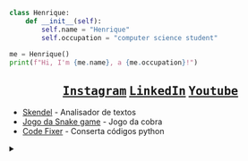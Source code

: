 
```python
class Henrique:
    def __init__(self):
        self.name = "Henrique"
        self.occupation = "computer science student"
    
me = Henrique()
print(f"Hi, I'm {me.name}, a {me.occupation}!")
```


<div align="center">
    
## <kbd>[Instagram](https://www.instagram.com/henrique_reinaldi)</kbd> <kbd>[LinkedIn](https://www.linkedin.com/in/henrique-reinaldi-4aa720364/)</kbd> <kbd>[Youtube](https://www.youtube.com/@HenriqueReinaldi)</kbd>
</div>

* [Skendel](https://github.com/HenriqF/skendel) - Analisador de textos
* [Jogo da Snake game](https://github.com/HenriqF/Jogo-da-Snake-game) - Jogo da cobra
* [Code Fixer](https://github.com/HenriqF/PythonCodeFixer) - Conserta códigos python


</div>
<details>
<summary></summary>
    <div align="center"> 
        <img align=center alt="r" src="https://i.imgur.com/dy24WV6.jpeg"/>
    </div>

</details>
